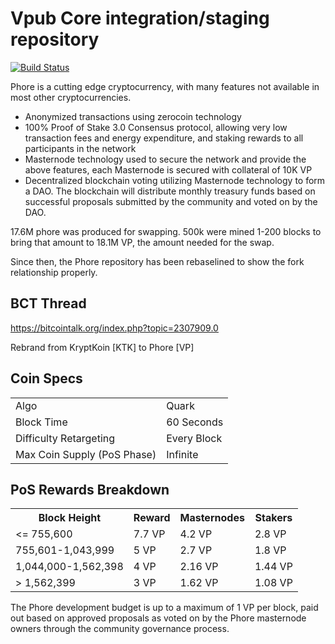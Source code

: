 Vpub Core integration/staging repository
=====================================

[![Build Status](https://travis-ci.org/phoreproject/Phore.svg?branch=master)](https://travis-ci.org/phoreproject/Phore)

Phore is a cutting edge cryptocurrency, with many features not available in most other cryptocurrencies.
- Anonymized transactions using zerocoin technology
- 100% Proof of Stake 3.0 Consensus protocol, allowing very low transaction fees and energy expenditure, and staking rewards to all participants in the network
- Masternode technology used to secure the network and provide the above features, each Masternode is secured
  with collateral of 10K VP
- Decentralized blockchain voting utilizing Masternode technology to form a DAO. The blockchain will distribute monthly treasury funds based on successful proposals submitted by the community and voted on by the DAO.

17.6M phore was produced for swapping. 500k were mined 1-200 blocks to bring that amount to 18.1M VP, the amount needed for the swap.

Since then, the Phore repository has been rebaselined to show the fork relationship properly.

## BCT Thread ##

https://bitcointalk.org/index.php?topic=2307909.0

Rebrand from KryptKoin [KTK] to Phore [VP]

## Coin Specs ##
<table>
<tr><td>Algo</td><td>Quark</td></tr>
<tr><td>Block Time</td><td>60 Seconds</td></tr>
<tr><td>Difficulty Retargeting</td><td>Every Block</td></tr>
<tr><td>Max Coin Supply (PoS Phase)</td><td>Infinite</td></tr>
</table>

## PoS Rewards Breakdown ##

<table>
<th>Block Height</th><th>Reward</th><th>Masternodes</th><th>Stakers</th>
<tr><td><= 755,600</td><td>7.7 VP</td><td>4.2 VP</td><td>2.8 VP</td></tr>
<tr><td>755,601-1,043,999</td><td>5 VP</td><td>2.7 VP</td><td>1.8 VP</td></tr>
<tr><td>1,044,000-1,562,398</td><td>4 VP</td><td>2.16 VP</td><td>1.44 VP</td></tr>
<tr><td>> 1,562,399</td><td>3 VP</td><td>1.62 VP</td><td>1.08 VP</td></tr>
</table>

The Phore development budget is up to a maximum of 1 VP per block, paid out based on approved proposals as voted on by the Phore masternode owners through the community governance process.
